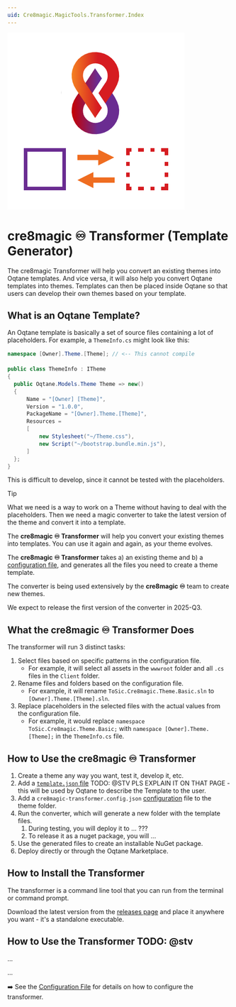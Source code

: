 ```yaml
---
uid: Cre8magic.MagicTools.Transformer.Index
---
```


<img src="./assets/logo-400.webp" class="float-right" />

# cre8magic ♾️ Transformer (Template Generator)

The cre8magic Transformer will help you convert an existing themes into Oqtane templates.
And vice versa, it will also help you convert Oqtane templates into themes.
Templates can then be placed inside Oqtane so that users can develop their own themes based on your template.

## What is an Oqtane Template?

An Oqtane template is basically a set of source files containing a lot of placeholders.
For example, a `ThemeInfo.cs` might look like this:

```csharp
namespace [Owner].Theme.[Theme]; // <-- This cannot compile

public class ThemeInfo : ITheme
{
  public Oqtane.Models.Theme Theme => new()
  {
      Name = "[Owner] [Theme]",
      Version = "1.0.0",
      PackageName = "[Owner].Theme.[Theme]",
      Resources =
      [
          new Stylesheet("~/Theme.css"),
          new Script("~/bootstrap.bundle.min.js"),
      ]
  };
}
```

This is difficult to develop, since it cannot be tested with the placeholders.

> [!TIP]
> What we need is a way to work on a Theme without having to deal with the placeholders.
> Then we need a magic converter to take the latest version of the theme and convert it into a template.
>
> The **cre8magic ♾️ Transformer** will help you convert your existing themes into templates.
> You can use it again and again, as your theme evolves.

The **cre8magic ♾️ Transformer** takes a) an existing theme and b) a [configuration file](xref:Cre8magic.MagicTools.Transformer.Configuration),
and generates all the files you need to create a theme template.

The converter is being used extensively by the **cre8magic ♾️** team to create new themes.

We expect to release the first version of the converter in 2025-Q3.

## What the cre8magic ♾️ Transformer Does

The transformer will run 3 distinct tasks:

1. Select files based on specific patterns in the configuration file.
   - For example, it will select all assets in the `wwwroot` folder and all `.cs` files in the `Client` folder.
2. Rename files and folders based on the configuration file.
   - For example, it will rename `ToSic.Cre8magic.Theme.Basic.sln` to `[Owner].Theme.[Theme].sln`.
3. Replace placeholders in the selected files with the actual values from the configuration file.
   - For example, it would replace `namespace ToSic.Cre8magic.Theme.Basic;` with `namespace [Owner].Theme.[Theme];` in the `ThemeInfo.cs` file.


## How to Use the cre8magic ♾️ Transformer

1. Create a theme any way you want, test it, develop it, etc.
1. Add a [`template.json` file](xref:OqtaneThemes.Templates.Index) TODO: @STV PLS EXPLAIN IT ON THAT PAGE - this will be used by Oqtane to describe the Template to the user.
1. Add a `cre8magic-transformer.config.json` [configuration](xref:Cre8magic.MagicTools.Transformer.Configuration) file to the theme folder.
1. Run the converter, which will generate a new folder with the template files.
    1. During testing, you will deploy it to ... ???
    1. To release it as a nuget package, you will ...
1. Use the generated files to create an installable NuGet package.
1. Deploy directly or through the Oqtane Marketplace.

## How to Install the Transformer

The transformer is a command line tool that you can run from the terminal or command prompt.

Download the latest version from the [releases page](https://github.com/cre8magic/cre8magic-transformer/releases)
and place it anywhere you want - it's a standalone executable.

## How to Use the Transformer TODO: @stv

...

...

➡️ See the [Configuration File](xref:Cre8magic.MagicTools.Transformer.Configuration) for details on how to configure the transformer.
